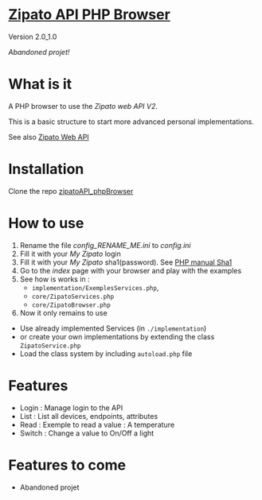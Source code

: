 # [Zipato API PHP Browser](https://github.com/Nikya/zipatoAPI_phpBrowser)

Version 2.0_1.0

*Abandoned projet!*

# What is it
A PHP browser to use the *Zipato web API V2*.

This is a basic structure to start more advanced personal implementations.

See also [Zipato Web API](https://my.zipato.com/zipato-web/api/)

# Installation
Clone the repo [zipatoAPI_phpBrowser](https://github.com/Nikya/zipatoAPI_phpBrowser)

# How to use
1. Rename the file *config_RENAME_ME.ini* to *config.ini*
1. Fill it with your *My Zipato* login
1. Fill it with your *My Zipato* sha1(password). See [PHP manual Sha1](http://php.net/manual/function.sha1.php)
1. Go to the *index* page with your browser and play with the examples
1. See how is works in :
    - `implementation/ExemplesServices.php`,
    - `core/ZipatoServices.php`
    - `core/ZipatoBrowser.php`
1. Now it only remains to use
  * Use already implemented Services (in `./implementation`)
  * or create your own implementations by extending the class `ZipatoService.php`
  * Load the class system by including `autoload.php` file

# Features
- Login : Manage login to the API
- List : List all devices, endpoints, attributes
- Read : Exemple to read a value : A temperature
- Switch : Change a value to On/Off a light

# Features to come
- Abandoned projet
